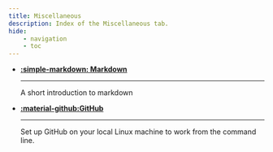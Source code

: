 ```yaml
---
title: Miscellaneous
description: Index of the Miscellaneous tab.
hide:
    - navigation
    - toc
---
```


<div class="grid cards" markdown>

-   **[:simple-markdown: Markdown](md/main.md)**

    ---

    A short introduction to markdown

-   **[:material-github:GitHub](gh/main.md)**

    ---

    Set up GitHub on your local Linux machine to work from the command line.
  
</div>
